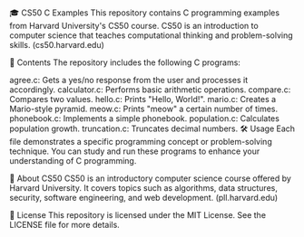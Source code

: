 🎓 CS50 C Examples
This repository contains C programming examples from Harvard University's CS50 course. CS50 is an introduction to computer science that teaches computational thinking and problem-solving skills. (cs50.harvard.edu)

📂 Contents
The repository includes the following C programs:

agree.c: Gets a yes/no response from the user and processes it accordingly.
calculator.c: Performs basic arithmetic operations.
compare.c: Compares two values.
hello.c: Prints "Hello, World!".
mario.c: Creates a Mario-style pyramid.
meow.c: Prints "meow" a certain number of times.
phonebook.c: Implements a simple phonebook.
population.c: Calculates population growth.
truncation.c: Truncates decimal numbers.
🛠️ Usage
Each file demonstrates a specific programming concept or problem-solving technique. You can study and run these programs to enhance your understanding of C programming.

📖 About CS50
CS50 is an introductory computer science course offered by Harvard University. It covers topics such as algorithms, data structures, security, software engineering, and web development. (pll.harvard.edu)

📄 License
This repository is licensed under the MIT License. See the LICENSE file for more details.
